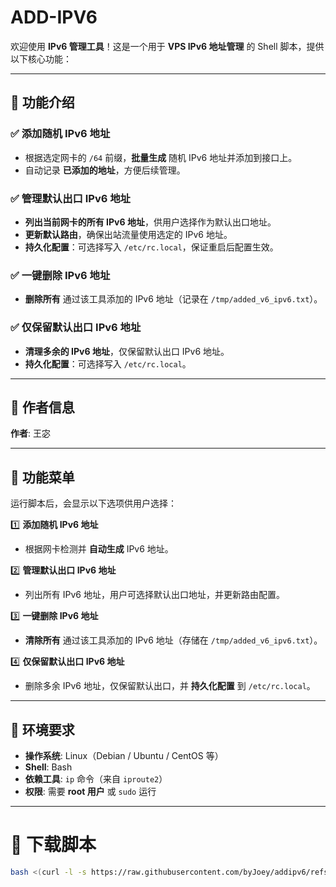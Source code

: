 # ADD-IPV6  
欢迎使用 **IPv6 管理工具**！这是一个用于 **VPS IPv6 地址管理** 的 Shell 脚本，提供以下核心功能：

---

## 📌 功能介绍  

### ✅ 添加随机 IPv6 地址  
- 根据选定网卡的 `/64` 前缀，**批量生成** 随机 IPv6 地址并添加到接口上。  
- 自动记录 **已添加的地址**，方便后续管理。  

### ✅ 管理默认出口 IPv6 地址  
- **列出当前网卡的所有 IPv6 地址**，供用户选择作为默认出口地址。  
- **更新默认路由**，确保出站流量使用选定的 IPv6 地址。  
- **持久化配置**：可选择写入 `/etc/rc.local`，保证重启后配置生效。  

### ✅ 一键删除 IPv6 地址  
- **删除所有** 通过该工具添加的 IPv6 地址（记录在 `/tmp/added_v6_ipv6.txt`）。  

### ✅ 仅保留默认出口 IPv6 地址  
- **清理多余的 IPv6 地址**，仅保留默认出口 IPv6 地址。  
- **持久化配置**：可选择写入 `/etc/rc.local`。  

---

## 📌 作者信息  
**作者**: 王宓  

---

## 📌 功能菜单  
运行脚本后，会显示以下选项供用户选择：

1️⃣ **添加随机 IPv6 地址**  
   - 根据网卡检测并 **自动生成** IPv6 地址。  

2️⃣ **管理默认出口 IPv6 地址**  
   - 列出所有 IPv6 地址，用户可选择默认出口地址，并更新路由配置。  

3️⃣ **一键删除 IPv6 地址**  
   - **清除所有** 通过该工具添加的 IPv6 地址（存储在 `/tmp/added_v6_ipv6.txt`）。  

4️⃣ **仅保留默认出口 IPv6 地址**  
   - 删除多余 IPv6 地址，仅保留默认出口，并 **持久化配置** 到 `/etc/rc.local`。  

---

## 📌 环境要求  
- **操作系统**: Linux（Debian / Ubuntu / CentOS 等）  
- **Shell**: Bash  
- **依赖工具**: `ip` 命令（来自 `iproute2`）  
- **权限**: 需要 **root 用户** 或 `sudo` 运行  

---

# 🚀 下载脚本
```sh
bash <(curl -l -s https://raw.githubusercontent.com/byJoey/addipv6/refs/heads/main/addipv6.sh)




